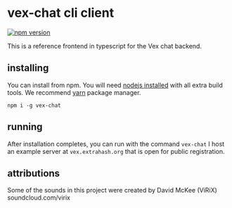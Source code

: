 # vex-chat cli client

[![npm version](https://badge.fury.io/js/vex-chat.svg)](https://badge.fury.io/js/vex-chat)

This is a reference frontend in typescript for the Vex chat backend.

## installing

You can install from npm. You will need [nodejs installed](https://nodejs.org/en/download/package-manager/) with all extra build tools. We recommend [yarn](https://yarnpkg.com/) package manager.

```
npm i -g vex-chat
```

## running

After installation completes, you can run with the command `vex-chat`
I host an example server at `vex.extrahash.org` that is open for public registration.

## attributions

Some of the sounds in this project were created by David McKee (ViRiX) soundcloud.com/virix

